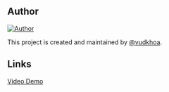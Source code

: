 ## Author

[![Author](https://contrib.rocks/image?repo=vudkhoa/Game2D_SortMergeFight)](https://github.com/vudkhoa/Game2D_SortMergeFight/graphs/contributors)

This project is created and maintained by [@vudkhoa](https://github.com/vudkhoa).

## Links
[Video Demo](https://drive.google.com/drive/folders/1nmoqedhy90QyMQ_RSjnANDbVki0K5QuZ)
